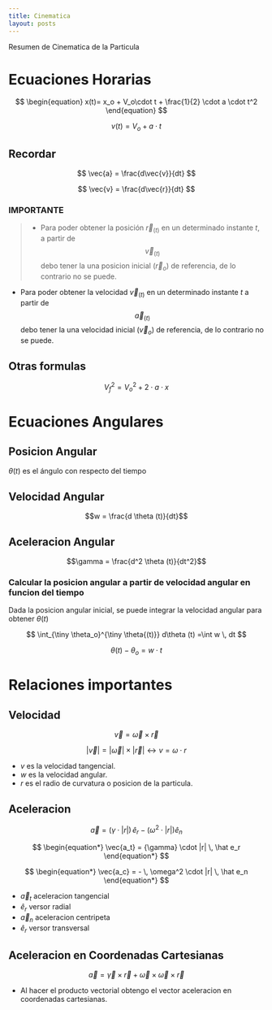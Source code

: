 ```yaml
---
title: Cinematica
layout: posts
---
```


Resumen de Cinematica de la Particula

# Ecuaciones Horarias

$$
\begin{equation}
    x(t)= x_o + V_o\cdot t + \frac{1}{2} \cdot a \cdot t^2
\end{equation}
$$

$$
\begin{equation}
    v(t)= V_o + a \cdot t 
\end{equation}
$$

## Recordar

$$
    \vec{a} = \frac{d\vec{v}}{dt}
$$

$$
    \vec{v} = \frac{d\vec{r}}{dt}
$$

### IMPORTANTE

> * Para poder obtener la posición $\vec{r}_{(t)}$ en un determinado instante $t$, a partir de $$\vec{v}_{(t)}$$ debo tener la una posicion inicial ($\vec{r}_o$) de referencia, de lo contrario no se puede.
- Para poder obtener la velocidad $\vec{v}_{(t)}$ en un determinado instante $t$ a partir de $$\vec{a}_{(t)}$$ debo tener la una velocidad inicial ($\vec{v}_o$) de referencia, de lo contrario no se puede.

## Otras formulas

$$
V_f^2 = V_o^2 + 2 \cdot a \cdot x
$$


# Ecuaciones Angulares

## Posicion Angular

$\theta (t)$ es el ángulo con respecto del tiempo

## Velocidad Angular

$$w = \frac{d \theta (t)}{dt}$$

## Aceleracion Angular

$$\gamma = \frac{d^2 \theta (t)}{dt^2}$$

### Calcular la posicion angular a partir de velocidad angular en funcion del tiempo

Dada la posicion angular inicial, se puede integrar la velocidad angular para obtener $\theta (t)$

$$
\int_{\tiny \theta_o}^{\tiny \theta{(t)}} d\theta (t) =\int w \, dt
$$

$$\theta (t) - \theta_o = w \cdot t$$


# Relaciones importantes

## Velocidad

$$\vec{v}= \vec{\omega} \times \vec{r}$$

$$|\vec{v}| = |\vec{\omega}| \times |\vec{r}| \longleftrightarrow v = \omega \cdot r$$

* $v$ es la velocidad tangencial.
* $w$ es la velocidad angular.
* $r$ es el radio de curvatura o posicion de la particula.

## Aceleracion

$$
\begin{equation*}
    \vec{a}= ({\gamma} \cdot |r|) \, \hat e_r - (\omega^2 \cdot |r|)\hat e_n
\end{equation*}
$$

$$
\begin{equation*}
    \vec{a_t} = {\gamma} \cdot |r| \, \hat e_r
\end{equation*}
$$

$$
\begin{equation*}
    \vec{a_c} = - \, \omega^2 \cdot |r| \, \hat e_n
\end{equation*} 
$$

* $\vec{a}_t$ aceleracion tangencial
* $\hat e_r$ versor radial 
* $\vec{a}_n$ aceleracion centripeta
* $\hat e_r$ versor transversal 


## Aceleracion en Coordenadas Cartesianas

$$\vec{a} = \vec{\gamma} \times \vec{r} + \vec{\omega} \times \vec{\omega} \times \vec{r}$$

* Al hacer el producto vectorial obtengo el vector aceleracion en coordenadas cartesianas.